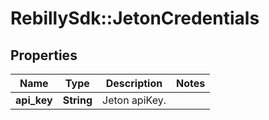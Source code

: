 # RebillySdk::JetonCredentials

## Properties
Name | Type | Description | Notes
------------ | ------------- | ------------- | -------------
**api_key** | **String** | Jeton apiKey. | 

